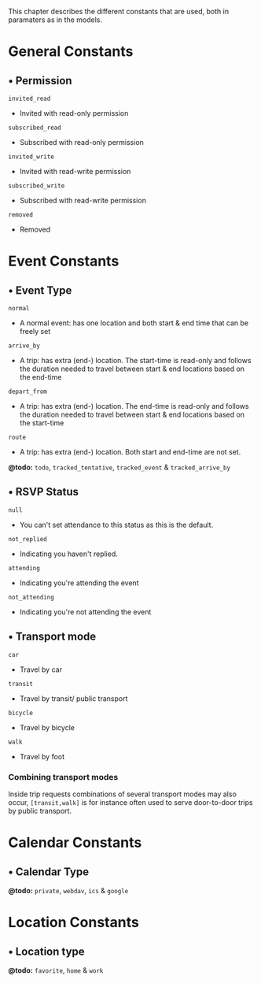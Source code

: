 This chapter describes the different constants that are used, both in paramaters as in the models.

# General Constants

## • Permission

``invited_read``

* Invited with read-only permission

``subscribed_read``

* Subscribed with read-only permission

``invited_write`` 

* Invited with read-write permission

``subscribed_write``

* Subscribed with read-write permission

``removed``

* Removed


# Event Constants

## • Event Type

``normal``

* A normal event: has one location and both start & end time that can be freely set

``arrive_by``

* A trip: has extra (end-) location. The start-time is read-only and follows the duration needed to travel between start & end locations based on the end-time

``depart_from``

* A trip: has extra (end-) location. The end-time is read-only and follows the duration needed to travel between start & end locations based on the start-time

``route``

* A trip: has extra (end-) location. Both start and end-time are not set.

**@todo:** ``todo``, ``tracked_tentative``, ``tracked_event`` & ``tracked_arrive_by``

## • RSVP Status

``null``

* You can't set attendance to this status as this is the default.

``not_replied``

* Indicating you haven't replied.

``attending``

* Indicating you're attending the event

``not_attending``

* Indicating you're not attending the event

## • Transport mode

``car``

* Travel by car

``transit``

* Travel by transit/ public transport

``bicycle``

* Travel by bicycle

``walk``

* Travel by foot

### Combining transport modes

Inside trip requests combinations of several transport modes may also occur, `[transit,walk]` is for instance often used to serve door-to-door trips by public transport.

# Calendar Constants

## • Calendar Type

**@todo:** ``private``, ``webdav``, ``ics`` & ``google``


# Location Constants

## • Location type

**@todo:** ``favorite``, ``home`` & ``work``

